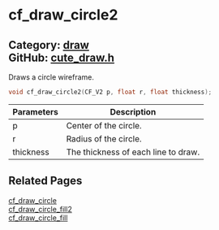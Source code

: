 [//]: # (This file is automatically generated by Cute Framework's docs parser.)
[//]: # (Do not edit this file by hand!)
[//]: # (See: https://github.com/RandyGaul/cute_framework/blob/master/samples/docs_parser.cpp)
[](../header.md ':include')

# cf_draw_circle2

Category: [draw](/api_reference?id=draw)  
GitHub: [cute_draw.h](https://github.com/RandyGaul/cute_framework/blob/master/include/cute_draw.h)  
---

Draws a circle wireframe.

```cpp
void cf_draw_circle2(CF_V2 p, float r, float thickness);
```

Parameters | Description
--- | ---
p | Center of the circle.
r | Radius of the circle.
thickness | The thickness of each line to draw.

## Related Pages

[cf_draw_circle](/draw/cf_draw_circle.md)  
[cf_draw_circle_fill2](/draw/cf_draw_circle_fill2.md)  
[cf_draw_circle_fill](/draw/cf_draw_circle_fill.md)  
